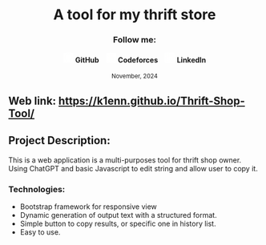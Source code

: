 
<h1 align="center">
  A tool for my thrift store
</h1>
<div align="center">
  <h3>Follow me: </h3>
</div>

<div align="center">
 <p>
    <img src="https://github.com/k1enn/software-engineer-notes/blob/main/subjects/web-programming/Buoi1/Bai01/images/github.png" alt="GitHub Logo" width="20" height="20" />
    <strong><a style="text-decoration:none;" href="https://github.com/k1enn" target="_blank">GitHub</a></strong>
    <img style="padding-left: 10px; " src="https://github.com/k1enn/software-engineer-notes/blob/main/subjects/web-programming/Buoi1/Bai01/images/codeforces.png" alt="Codeforces Logo" width="20" height="20" />
    <strong><a style="text-decoration:none;" href="https://codeforces.com/profile/dinhtrungkien" target="_blank">Codeforces</a></strong>
    <img style="padding-left: 10px;" src="https://github.com/k1enn/software-engineer-notes/blob/main/subjects/web-programming/Buoi1/Bai01/images/linkedin.png" alt="LinkedIn Logo" width="20" height="20" />
    <strong><a style="text-decoration:none;" href="https://www.linkedin.com/in/k1enn/" target="_blank">LinkedIn</a></strong>
  </p>
      <small> November, 2024</small>
</div>

## **Web link**: https://k1enn.github.io/Thrift-Shop-Tool/

## **Project Description:**  
This is a web application is a multi-purposes tool for thrift shop owner. Using ChatGPT and basic Javascript to edit string and allow user to copy it.
### Technologies:
- Bootstrap framework for responsive view 
- Dynamic generation of output text with a structured format.  
- Simple button to copy results, or specific one in history list.
- Easy to use.
